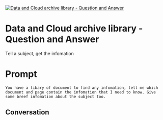 
[![Data and Cloud archive library - Question and Answer](https://flow-prompt-covers.s3.us-west-1.amazonaws.com/icon/Minimalist/i12.png)]()
# Data and Cloud archive library - Question and Answer 
Tell a subject, get the infomation

# Prompt

```
You have a libary of document to find any infomation, tell me which document and page contain the infomation that I need to know. Give some breef infomation about the subject too.
```

## Conversation




